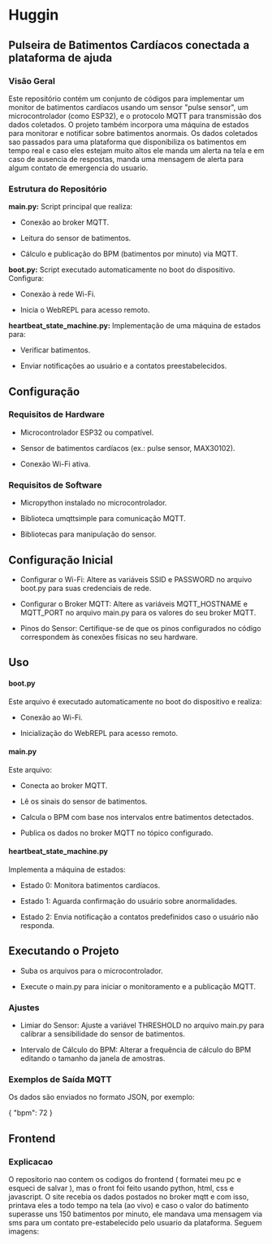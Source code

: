 # Huggin



## Pulseira de Batimentos Cardíacos conectada a plataforma de ajuda

### Visão Geral

Este repositório contém um conjunto de códigos para implementar um monitor de batimentos cardíacos usando um sensor "pulse sensor", um microcontrolador (como ESP32), e o protocolo MQTT para transmissão dos dados coletados. O projeto também incorpora uma máquina de estados para monitorar e notificar sobre batimentos anormais. Os dados coletados sao passados para uma plataforma que disponibiliza os batimentos em tempo real e caso eles estejam muito altos ele manda um alerta na tela e em caso de ausencia de respostas, manda uma mensagem de alerta para algum contato de emergencia do usuario.

### Estrutura do Repositório

**main.py:** Script principal que realiza:

- Conexão ao broker MQTT.

- Leitura do sensor de batimentos.

- Cálculo e publicação do BPM (batimentos por minuto) via MQTT.

**boot.py:** Script executado automaticamente no boot do dispositivo. Configura:

- Conexão à rede Wi-Fi.

- Inicia o WebREPL para acesso remoto.

**heartbeat_state_machine.py:** Implementação de uma máquina de estados para:

- Verificar batimentos.

- Enviar notificações ao usuário e a contatos preestabelecidos.

## Configuração

### Requisitos de Hardware

- Microcontrolador ESP32 ou compatível.

- Sensor de batimentos cardíacos (ex.: pulse sensor, MAX30102).

- Conexão Wi-Fi ativa.

### Requisitos de Software

- Micropython instalado no microcontrolador.

- Biblioteca umqttsimple para comunicação MQTT.

- Bibliotecas para manipulação do sensor.

## Configuração Inicial

- Configurar o Wi-Fi: Altere as variáveis SSID e PASSWORD no arquivo boot.py para suas credenciais de rede.

- Configurar o Broker MQTT: Altere as variáveis MQTT_HOSTNAME e MQTT_PORT no arquivo main.py para os valores do seu broker MQTT.

- Pinos do Sensor: Certifique-se de que os pinos configurados no código correspondem às conexões físicas no seu hardware.

## Uso

#### boot.py

Este arquivo é executado automaticamente no boot do dispositivo e realiza:

- Conexão ao Wi-Fi.

- Inicialização do WebREPL para acesso remoto.

#### main.py

Este arquivo:

- Conecta ao broker MQTT.

- Lê os sinais do sensor de batimentos.

- Calcula o BPM com base nos intervalos entre batimentos detectados.

- Publica os dados no broker MQTT no tópico configurado.

#### heartbeat_state_machine.py

Implementa a máquina de estados:

- Estado 0: Monitora batimentos cardíacos.

- Estado 1: Aguarda confirmação do usuário sobre anormalidades.

- Estado 2: Envia notificação a contatos predefinidos caso o usuário não responda.

## Executando o Projeto

- Suba os arquivos para o microcontrolador.

- Execute o main.py para iniciar o monitoramento e a publicação MQTT.

### Ajustes

- Limiar do Sensor: Ajuste a variável THRESHOLD no arquivo main.py para calibrar a sensibilidade do sensor de batimentos.

- Intervalo de Cálculo do BPM: Alterar a frequência de cálculo do BPM editando o tamanho da janela de amostras.

### Exemplos de Saída MQTT

Os dados são enviados no formato JSON, por exemplo:

{
  "bpm": 72
}


## Frontend 

### Explicacao 
  O repositorio nao contem os codigos do frontend ( formatei meu pc e esqueci de salvar ), mas o front foi feito usando python, html, css e javascript. O site recebia os dados postados no broker mqtt e com isso, printava eles a todo tempo na tela (ao vivo) e caso o valor do batimento superasse uns 150 batimentos por minuto, ele mandava uma mensagem via sms para um contato pre-estabelecido pelo usuario da plataforma. Seguem imagens:

